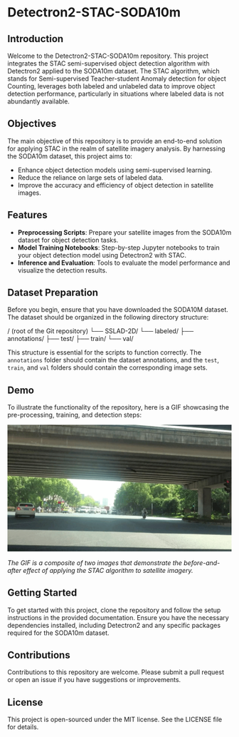 # Detectron2-STAC-SODA10m

## Introduction
Welcome to the Detectron2-STAC-SODA10m repository. This project integrates the STAC semi-supervised object detection algorithm with Detectron2 applied to the SODA10m dataset. The STAC algorithm, which stands for Semi-supervised Teacher-student Anomaly detection for object Counting, leverages both labeled and unlabeled data to improve object detection performance, particularly in situations where labeled data is not abundantly available.

## Objectives
The main objective of this repository is to provide an end-to-end solution for applying STAC in the realm of satellite imagery analysis. By harnessing the SODA10m dataset, this project aims to:
- Enhance object detection models using semi-supervised learning.
- Reduce the reliance on large sets of labeled data.
- Improve the accuracy and efficiency of object detection in satellite images.

## Features
- **Preprocessing Scripts**: Prepare your satellite images from the SODA10m dataset for object detection tasks.
- **Model Training Notebooks**: Step-by-step Jupyter notebooks to train your object detection model using Detectron2 with STAC.
- **Inference and Evaluation**: Tools to evaluate the model performance and visualize the detection results.

## Dataset Preparation

Before you begin, ensure that you have downloaded the SODA10M dataset. The dataset should be organized in the following directory structure:

/ (root of the Git repository)
└── SSLAD-2D/
    └── labeled/
        ├── annotations/
        ├── test/
        ├── train/
        └── val/


This structure is essential for the scripts to function correctly. The `annotations` folder should contain the dataset annotations, and the `test`, `train`, and `val` folders should contain the corresponding image sets.


## Demo
To illustrate the functionality of the repository, here is a GIF showcasing the pre-processing, training, and detection steps:

![STAC-Detectron2-Demo](demo.gif)

_The GIF is a composite of two images that demonstrate the before-and-after effect of applying the STAC algorithm to satellite imagery._

## Getting Started
To get started with this project, clone the repository and follow the setup instructions in the provided documentation. Ensure you have the necessary dependencies installed, including Detectron2 and any specific packages required for the SODA10m dataset.

## Contributions
Contributions to this repository are welcome. Please submit a pull request or open an issue if you have suggestions or improvements.

## License
This project is open-sourced under the MIT license. See the LICENSE file for details.


